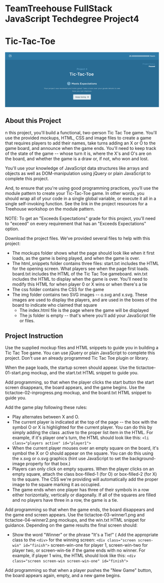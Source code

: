 # TeamTreehouse FullStack JavaScript Techdegree Project4
# Tic-Tac-Toe
![alt text](https://github.com/newKeating/FS-techdegree-project4-Tic-Tac-Toe/blob/master/Project4-Pass-Confirmation.png)

## About this Project

n this project, you'll build a functional, two-person Tic Tac Toe game. You'll use the provided mockups, HTML, CSS and image files to create a game that requires players to add their names, take turns adding an X or O to the game board, and announce when the game ends. You'll need to keep track of the state of the game -- whose turn it is, where the X's and O's are on the board, and whether the game is a draw or, if not, who won and lost.

You'll use your knowledge of JavaScript data structures like arrays and objects as well as DOM-manipulation using jQuery or plain JavaScript to complete this project.

And, to ensure that you're using good programming practices, you’ll use the module pattern to create your Tic-Tac-Toe game. In other words, you should wrap all of your code in a single global variable, or execute it all in a single self-invoking function. See the link in the project resources for a Treehouse workshop on the module pattern.

NOTE: To get an "Exceeds Expectations" grade for this project, you'll need to "exceed" on every requirement that has an "Exceeds Expectations" option.

Download the project files. We’ve provided several files to help with this project:
- The mockups folder shows what the page should look like when it first loads, as the game is being played, and when the game is over.
- The html_snippets folder contains three files: start.txt includes the HTML for the opening screen. What players see when the page first loads. board.txt includes the HTML of the Tic Tac Toe gameboard. win.txt includes the HTML to display when the game is over. You'll need to modify this HTML for when player 0 or X wins or when there's a tie
- The css folder contains the CSS for the game
- The img folder contains two SVG images -- o.svg and x.svg. These images are used to display the players, and are used in the boxes of the board to indicate who claimed that square
  - The index.html file is the page where the game will be displayed
  - The js folder is empty -- that's where you'll add your JavaScript file or files.

## Project Instruction

Use the supplied mockup files and HTML snippets to guide you in building a Tic Tac Toe game. You can use jQuery or plain JavaScript to complete this project. Don't use an already programmed Tic Tac Toe plugin or library.

When the page loads, the startup screen should appear. Use the tictactoe-01-start.png mockup, and the start.txt HTML snippet to guide you.

Add programming, so that when the player clicks the start button the start screen disappears, the board appears, and the game begins. Use the tictactoe-02-inprogress.png mockup, and the board.txt HTML snippet to guide you.

Add the game play following these rules:
- Play alternates between X and O.
- The current player is indicated at the top of the page -- the box with the symbol O or X is highlighted for the current player. You can do this by simply adding the class .active to the proper list item in the HTML. For example, if it's player one's turn, the HTML should look like this: `<li class="players active" id="player1">`
- When the current player mouses over an empty square on the board, it's symbol the X or O should appear on the square. You can do this using the x.svg or o.svg graphics (hint use JavaScript to set the background-image property for that box.)
- Players can only click on empty squares. When the player clicks on an empty square, attach the class box-filled-1 (for O) or box-filled-2 (for X) to the square. The CSS we're providing will automatically add the proper image to the square marking it as occupied.
- The game ends when one player has three of their symbols in a row either horizontally, vertically or diagonally. If all of the squares are filled and no players have three in a row, the game is a tie.

Add programming so that when the game ends, the board disappears and the game end screen appears. Use the tictactoe-03-winner1.png and tictactoe-04-winner2.png mockups, and the win.txt HTML snippet for guidance. Depending on the game results the final screen should:

- Show the word "Winner" or the phrase "It's a Tie!" ( Add the appropriate class to the `<div>` for the winning screen: `<div class="screen screen-win" id="finish">` screen-win-one for player 1, screen-win-two for player two, or screen-win-tie if the game ends with no winner. For example, if player 1 wins, the HTML should look like this: `<div class="screen screen-win screen-win-one" id="finish">`

Add programming so that when a player pushes the "New Game" button, the board appears again, empty, and a new game begins.